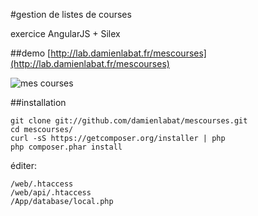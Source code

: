 #gestion de listes de courses

exercice AngularJS + Silex

##demo
[http://lab.damienlabat.fr/mescourses](http://lab.damienlabat.fr/mescourses)

![mes courses](https://lh6.googleusercontent.com/-rKcbsorLkPg/Ubw5n20Q_ZI/AAAAAAAAAP4/GwvkdsNrUDo/w506-h666-o/Capture%2Bd%2527%25C3%25A9cran%2B-%2B15062013%2B-%2B11%253A52%253A06.png)


##installation

    git clone git://github.com/damienlabat/mescourses.git
    cd mescourses/
    curl -sS https://getcomposer.org/installer | php
    php composer.phar install

 éditer:
 
    /web/.htaccess
    /web/api/.htaccess
    /App/database/local.php

